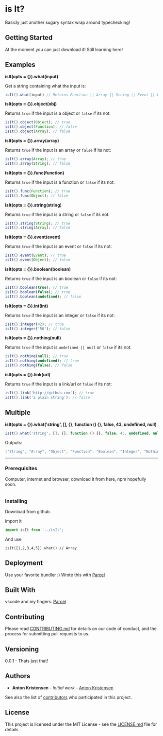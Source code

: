 # is It?

Basicly just another sugary syntax wrap around typechecking!

## Getting Started

At the moment you can just download it! Still learning here!

## Examples

**isIt(opts = {}).what(input)**

Get a string containing what the input is:
```javascript
isIt().what(input) // Returns Function || Array || String || Event || Boolean || Integer || tells you that he couldn't figure it out.
```

**isIt(opts = {}).object(obj)**

Returns `true` if the input is a object or `false` if its not:
```javascript
isIt().object(Object); // true
isIt().object(Function); // false
isIt().object(Array); // false
```

**isIt(opts = {}).array(array)**

Returns `true` if the input is an array or `false` if its not:
```javascript
isIt().array(Array); // true
isIt().array(String); // false
```

**isIt(opts = {}).func(function)**

Returns `true` if the input is a function or `false` if its not:
```javascript
isIt().func(Function); // true
isIt().func(Object); // false
```

**isIt(opts = {}).string(string)**

Returns `true` if the input is a string or `false` if its not:
```javascript
isIt().string(String); // true
isIt().string(Array); // false
```

**isIt(opts = {}).event(event)**

Returns `true` if the input is an event or `false` if its not:
```javascript
isIt().event(Event); // true
isIt().event(Object); // false
```

**isIt(opts = {}).boolean(boolean)**

Returns `true` if the input is an boolean or `false` if its not:
```javascript
isIt().boolean(true); // true
isIt().boolean(false); // true
isIt().boolean(undefined); // false
```

**isIt(opts = {}).int(int)**

Returns `true` if the input is an integer or `false` if its not:
```javascript
isIt().integer(42); // true
isIt().integer('50'); // false
```

**isIt(opts = {}).nothing(null)**

Returns `true` if the input is `undefined || null` or `false` if its not:
```javascript
isIt().nothing(null); // true
isIt().nothing(undefined); // true
isIt().nothing(false); // false
```

**isIt(opts = {}).link(url)**

Returns `true` if the input is a link/url or `false` if its not:
```javascript
isIt().link('http://github.com'); // true
isIt().link('a plain string'); // false
```

## Multiple

**isIt(opts = {}).what('string', [], {}, function () {}, false, 43, undefined, null)**
```javascript
isIt().what('string', [], {}, function () {}, false, 43, undefined, null)
```
Outputs:
```javascript
["String", "Array", "Object", "Function", "Boolean", "Integer", "Nothing", "Nothing"]
```

***
### Prerequisites

Computer, internet and browser, download it from here, npm hopefully soon.

```
```

### Installing

Download from github.

import it

```javascript
import isIt from '../isIt';
```

And use

```
isIt([1,2,3,4,5]).what() // Array
```

## Deployment

Use your favorite bundler :)
Wrote this with [Parcel](https://parceljs.org/)

## Built With

vscode and my fingers.
[Parcel](https://parceljs.org/)

## Contributing

Please read [CONTRIBUTING.md]() for details on our code of conduct, and the process for submitting pull requests to us.

## Versioning

0.0.1 - Thats just that!

## Authors

* **Anton Kristensen** - *Initial work* - [Anton Kristensen](https://github.com/antonedvard)

See also the list of [contributors](https://github.com/antonedvard/isIt/contributors) who participated in this project.

## License

This project is licensed under the MIT License - see the [LICENSE.md](LICENSE.md) file for details
